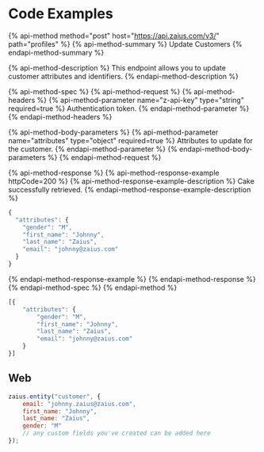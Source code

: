 # Code Examples

{% api-method method="post" host="https://api.zaius.com/v3/" path="profiles" %}
{% api-method-summary %}
Update Customers
{% endapi-method-summary %}

{% api-method-description %}
This endpoint allows you to update customer attributes and identifiers.
{% endapi-method-description %}

{% api-method-spec %}
{% api-method-request %}
{% api-method-headers %}
{% api-method-parameter name="z-api-key" type="string" required=true %}
Authentication token.
{% endapi-method-parameter %}
{% endapi-method-headers %}

{% api-method-body-parameters %}
{% api-method-parameter name="attributes" type="object" required=true %}
Attributes to update for the customer.
{% endapi-method-parameter %}
{% endapi-method-body-parameters %}
{% endapi-method-request %}

{% api-method-response %}
{% api-method-response-example httpCode=200 %}
{% api-method-response-example-description %}
Cake successfully retrieved.
{% endapi-method-response-example-description %}

```javascript
{
  "attributes": {
    "gender": "M",
    "first_name": "Johnny",
    "last_name": "Zaius",
    "email": "johnny@zaius.com"
  }
}
```
{% endapi-method-response-example %}
{% endapi-method-response %}
{% endapi-method-spec %}
{% endapi-method %}

```javascript
[{
    "attributes": {
        "gender": "M",
        "first_name": "Johnny",
        "last_name": "Zaius",
        "email": "johnny@zaius.com"
    }
}]
```

## Web

```javascript
zaius.entity("customer", {
	email: "johnny.zaius@zaius.com",
	first_name: "Johnny",
	last_name: "Zaius",
	gender: "M"
	// any custom fields you've created can be added here
});
```

